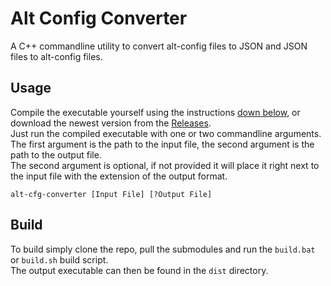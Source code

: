 # Alt Config Converter

A C++ commandline utility to convert alt-config files to JSON and JSON files to alt-config files.

## Usage

Compile the executable yourself using the instructions [down below](#build), or download the newest version from the [Releases](/releases). <br>
Just run the compiled executable with one or two commandline arguments. <br>
The first argument is the path to the input file, the second argument is the path to the output file. <br>
The second argument is optional, if not provided it will place it right next to the input file with the extension of the output format.

`alt-cfg-converter [Input File] [?Output File]`

## Build

To build simply clone the repo, pull the submodules and run the `build.bat` or `build.sh` build script. <br>
The output executable can then be found in the `dist` directory.
